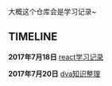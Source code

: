 大概这个仓库会是学习记录~
## TIMELINE
**2017年7月18日**
[react学习记录](https://github.com/mykanade/MyKanade/blob/master/react.md)

**2017年7月20日**
[dva知识整理](https://github.com/mykanade/MyKanade/blob/master/dva.md)
